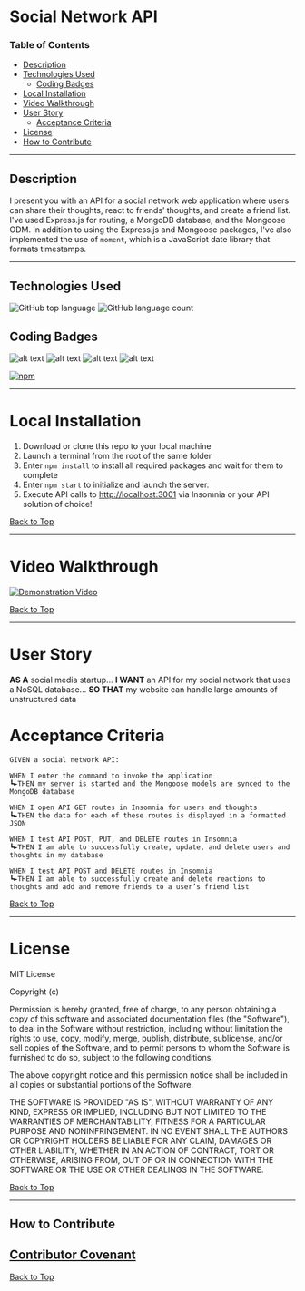 # Social Network API

### Table of Contents

- [Description](#description)
- [Technologies Used](#technologies-used)
  - [Coding Badges](#coding-badges)
- [Local Installation](#local-installation)
- [Video Walkthrough](#video-walkthrough)
- [User Story](#user-story)
  - [Acceptance Criteria](#acceptance-criteria)
- [License](#license)
- [How to Contribute](#how-to-contribute)

---

## Description

I present you with an API for a social network web application where users can share their thoughts, react to friends’ thoughts, and create a friend list. I've used Express.js for routing, a MongoDB database, and the Mongoose ODM. In addition to using the Express.js and Mongoose packages, I've also implemented the use of `moment`, which is a JavaScript date library that formats timestamps.

---

## Technologies Used

![GitHub top language](https://img.shields.io/github/languages/top/eSTee3/E-Commerce-Back-End?color=green&logo=github&logoColor=green)
![GitHub language count](https://img.shields.io/github/languages/count/eSTee3/E-Commerce-Back-End?color=green&logo=github&logoColor=green)

## Coding Badges

![alt text](https://img.shields.io/badge/Express.js-000000?style=for-the-badge&logo=express&logoColor=white)
![alt text](https://img.shields.io/badge/MongoDB-4EA94B?style=for-the-badge&logo=mongodb&logoColor=white)
![alt text](https://img.shields.io/badge/Node.js-339933?style=for-the-badge&logo=nodedotjs&logoColor=white)
![alt text](https://img.shields.io/badge/JavaScript-323330?style=for-the-badge&logo=javascript&logoColor=F7DF1E)

[![npm](https://nodei.co/npm/mongoose.png)](https://www.npmjs.com/package/mongoose)

---

# Local Installation

1. Download or clone this repo to your local machine
2. Launch a terminal from the root of the same folder
3. Enter `npm install` to install all required packages and wait for them to complete
4. Enter `npm start` to initialize and launch the server.
5. Execute API calls to [http://localhost:3001](http://localhost:3001) via Insomnia or your API solution of choice!

[Back to Top](#table-of-contents)

---

# Video Walkthrough

[![Demonstration Video](https://img.youtube.com/vi/iCvfxif4jqk/0.jpg)](https://www.youtube.com/watch?v=iCvfxif4jqk)

[Back to Top](#table-of-contents)

---

# User Story

**AS A** social media startup... **I WANT** an API for my social network that uses a NoSQL database... **SO THAT** my website can handle large amounts of unstructured data

# Acceptance Criteria

```
GIVEN a social network API:

WHEN I enter the command to invoke the application
┗►THEN my server is started and the Mongoose models are synced to the MongoDB database

WHEN I open API GET routes in Insomnia for users and thoughts
┗►THEN the data for each of these routes is displayed in a formatted JSON

WHEN I test API POST, PUT, and DELETE routes in Insomnia
┗►THEN I am able to successfully create, update, and delete users and thoughts in my database

WHEN I test API POST and DELETE routes in Insomnia
┗►THEN I am able to successfully create and delete reactions to thoughts and add and remove friends to a user’s friend list
```

[Back to Top](#table-of-contents)

---

# License

MIT License

Copyright (c)

Permission is hereby granted, free of charge, to any person obtaining a copy
of this software and associated documentation files (the "Software"), to deal
in the Software without restriction, including without limitation the rights
to use, copy, modify, merge, publish, distribute, sublicense, and/or sell
copies of the Software, and to permit persons to whom the Software is
furnished to do so, subject to the following conditions:

The above copyright notice and this permission notice shall be included in all
copies or substantial portions of the Software.

THE SOFTWARE IS PROVIDED "AS IS", WITHOUT WARRANTY OF ANY KIND, EXPRESS OR
IMPLIED, INCLUDING BUT NOT LIMITED TO THE WARRANTIES OF MERCHANTABILITY,
FITNESS FOR A PARTICULAR PURPOSE AND NONINFRINGEMENT. IN NO EVENT SHALL THE
AUTHORS OR COPYRIGHT HOLDERS BE LIABLE FOR ANY CLAIM, DAMAGES OR OTHER
LIABILITY, WHETHER IN AN ACTION OF CONTRACT, TORT OR OTHERWISE, ARISING FROM,
OUT OF OR IN CONNECTION WITH THE SOFTWARE OR THE USE OR OTHER DEALINGS IN THE
SOFTWARE.

[Back to Top](#table-of-contents)

---

## How to Contribute

## [Contributor Covenant](https://www.contributor-covenant.org/)

[Back to Top](#table-of-contents)
